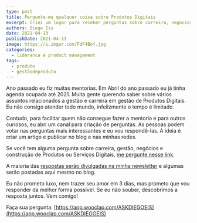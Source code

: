 ```yaml
---
type: post
title: Pergunte-me qualquer coisa sobre Produtos Digitais
excerpt: Criei um lugar para receber perguntas sobre carreira, negócios e gestão de Produtos e Serviços Digitais
authors: Diego Eis
date: 2021-04-13
publishDate: 2021-04-13
image: https://i.imgur.com/FdF4Bof.jpg
categories:
  - lideranca e product management
tags:
  - produto
  - gestãodeproduto
---
```


Ano passado eu fiz muitas mentorias. Em Abril do ano passado eu já tinha agenda ocupada até 2021. Muita gente querendo saber sobre vários assuntos relacionados a gestão e carreira em gestão de Produtos Digitais. Eu não consigo atender todo mundo, infelizmente o tempo é limitado. 

Contudo, para facilitar quem não consegue fazer a mentoria e para outros curiosos, eu abri um canal para criação de perguntas. As pessoas podem votar nas perguntas mais interessantes e eu vou respondê-las. A ideia é criar um artigo e publicar no blog e nas minhas redes.

Se você tem alguma pergunta sobre carreira, gestão, negócios e construção de Produtos ou Serviços Digitais, [me pergunte nesse link](https://app.wooclap.com/ASKDIEGOEIS).

A maioria das [respostas serão divulgadas na minha newsletter](https://diegoeis.substack.com/) e algumas serão postadas aqui mesmo no blog. 

Eu não prometo luxo, nem trazer seu amor em 3 dias, mas prometo que vou responder da melhor forma possível. Se eu não souber, descobrimos a resposta juntos. Vem comigo!

Faça sua pergunta: [https://app.wooclap.com/ASKDIEGOEIS](https://app.wooclap.com/ASKDIEGOEIS)

